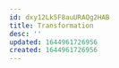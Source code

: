 ```yaml
---
id: dxy12Lk5F8auURAQg2HAB
title: Transformation
desc: ''
updated: 1644961726956
created: 1644961726956
---
```


